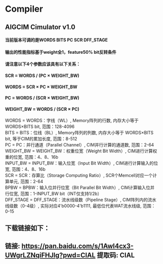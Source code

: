 # Compiler

## AIGCIM Cimulator v1.0

#### 当前版本可调的是WORDS BITS PC SCR DFF_STAGE
#### 输出的性能指标基于weight全1，feature50% bit反转条件
#### 请注意以下4个参数应该具有以下关系： 
#### SCR = WORDS / (PC × WEIGHT_BW)
#### WORDS = SCR × PC × WEIGHT_BW
#### PC = WORDS / (SCR × WEIGHT_BW)
#### WEIGHT_BW = WORDS / (SCR × PC)

WORDS = WORDS：字线（WL）, Memory阵列的行数, 内存大小等于 WORDS×BITS bit, 范围：128-4096  
BITS = BITS：位线（BL）, Memory阵列的列数, 内存大小等于 WORDS×BITS bit, 等于CIM的累加长度, 范围：8-512  
PC = PC：并行通道（Parallel Channel）, CIM并行计算的通道数, 范围：2-64  
WEIGHT_BW = WEIGHT_BW：权重位宽（Weight Bit Width）, CIM进行计算权重的位宽,  范围：4、8、16b  
INPUT_BW = INPUT_BW：输入位宽（Input Bit Width）, CIM进行计算输入的位宽, 范围：4、8、16b  
SCR = SCR：存算比（Storage Computing Ratio）, SCR个Memcell对应一个计算单元, 范围：2-64  
BPBW = BPBW：输入位并行位宽（Bit Parallel Bit Width）, CIM计算输入位并行位宽, 范围：1-INPUT_BW bit（INT仅支持1/2b）  
DFF_STAGE = DFF_STAGE：流水线级数（Pipeline Stage）, CIM阵列内的流水线级数（0-4级）, 实际对应4'b0000-4'b1111, 最低位代表WAT流水线级, 范围：0-15  

## 下载链接如下：
## 链接: https://pan.baidu.com/s/1AwI4cx3-UWgrLZNqiFHJlg?pwd=CIAL 提取码: CIAL

